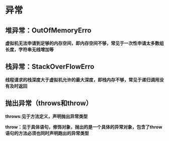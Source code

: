 # 异常

## 堆异常：OutOfMemoryErro

**虚拟机无法申请到足够的内存空间，即内存空间不够，常见于一次性申请太多数组长度，字符串无线增加等**



## 栈异常：StackOverFlowErro

**线程请求的栈深度大于虚拟机允许的最大深度，即栈内存不够，常见于递归调用没有及时返回**



## 抛出异常（throws和throw）

**throws:见于方法定义，声明抛出异常类型**

**throw：见于具体语句，修饰对象，抛出的是一个具体的异常对象，包含了throw语句的方法必须也同时声明跑出的异常类型**

